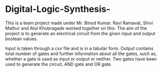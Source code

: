 # Digital-Logic-Synthesis-

This is a team project made under Mr. Binod Kumar. Ravi Ramavat, Shivi Mathur and Atul Khobragade worked together on this. 
The aim of the project is to generate an electrical circuit from the given input and output boolean values. 

Input is taken through a csv file and is in a tabular form. 
Output contains total number of gates and further information about all the gates, such as, whether a gate is used as input or output or neither. 
Two gates have been used to generate the circuit, AND gate and OR gate. 
